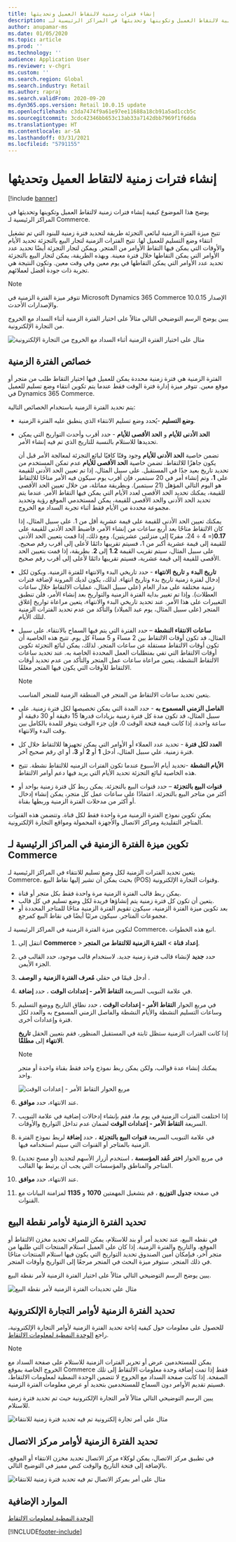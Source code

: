 ```yaml
---
title: ‬‏‫إنشاء فترات زمنية لالتقاط العميل وتحديثها
description: يوضح هذا الموضوع كيفية إنشاء فترات زمنية لالتقاط العميل وتكوينها وتحديثها في المراكز الرئيسية لـ Commerce.
author: anupamar-ms
ms.date: 01/05/2020
ms.topic: article
ms.prod: ''
ms.technology: ''
audience: Application User
ms.reviewer: v-chgri
ms.custom: ''
ms.search.region: Global
ms.search.industry: Retail
ms.author: rapraj
ms.search.validFrom: 2020-09-20
ms.dyn365.ops.version: Retail 10.0.15 update
ms.openlocfilehash: c3da7474f9a61e97ee11688a18cb91a5ad1ccb5c
ms.sourcegitcommit: 3cdc42346bb653c13ab33a7142dbb7969f1f6dda
ms.translationtype: HT
ms.contentlocale: ar-SA
ms.lasthandoff: 03/31/2021
ms.locfileid: "5791155"
---
```

# <a name="create-and-update-time-slots-for-customer-pickup"></a>‬‏‫إنشاء فترات زمنية لالتقاط العميل وتحديثها

[!include [banner](../../includes/banner.md)]

يوضح هذا الموضوع كيفية إنشاء فترات زمنية لالتقاط العميل وتكوينها وتحديثها في المراكز الرئيسية لـ Commerce.

تتيح ميزة الفترة الزمنية لبائعي التجزئة طريقة لتحديد فترة زمنية للبنود التي تم تشغيل انتقاء وضع التسليم للعميل لها. تتيح الفترات الزمنية لتجار البيع بالتجزئة تحديد الأيام والأوقات التي يمكن فيها التقاط الأوامر من المتجر. ويمكن لتجار التجزئة أيضًا تحديد عدد الأوامر التي يمكن التقاطها خلال فترة معينة. وبهذه الطريقة، يمكن لتجار البيع بالتجزئة تحديد عدد الأوامر التي يمكن التقاطها في يوم معين وفي وقت معين. وتكون النتيجة هي تجربة ذات جودة أفضل لعملائهم.

> [!NOTE]
> تتوفر ميزة الفترة الزمنية في Microsoft Dynamics 365 Commerce الإصدار 10.0.15 والإصدارات الأحدث.

يبين يوضح الرسم التوضيحي التالي مثالاً على اختيار الفترة الزمنية أثناء السداد مع الخروج من التجارة الإلكترونية.

![مثال على اختيار الفترة الزمنية أثناء السداد مع الخروج من التجارة الإلكترونية](../dev-itpro/media/Curbside_timeslot_eCommerce.PNG)

## <a name="time-slot-properties"></a>خصائص الفترة الزمنية

الفترة الزمنية هي فترة زمنية محددة يمكن للعميل فيها اختيار التقاط طلب من متجر أو موقع معين. تتوفر ميزة إدارة فترة الوقت فقط عندما يتم تكوين انتقاء وضع تسليم للعميل في Dynamics 365 Commerce.

يتم تحديد الفترة الزمنية باستخدام الخصائص التالية:

- **وضع التسليم** -يُحدد وضع تسليم الانتقاء الذي ينطبق عليه الفترة الزمنية.
- **الحد الأدنى للأيام** و **الحد الأقصى للأيام** - حدد أقرب وأحدث التواريخ التي يمكن تحديدها للاستلام بالنسبة للتاريخ الذي تم فيه إنشاء الأمر. 

    تضمن خاصية **الحد الأدنى للأيام** وجود وقتًا كافيًا لبائع التجزئة لمعالجة الأمر قبل أن يكون جاهزًا للالتقاط. تضمن خاصية **الحد الأقصى للأيام** عدم تمكن المستخدم من تحديد تاريخ بعيد جدًا في المستقبل. على سبيل المثال، إذا تم تعيين الحد الأدنى للقيمة على **1**، وتم إنشاء أمر في 20 سبتمبر، فإن أقرب يوم سيكون فيه الأمر متاحًا للالتقاط هو اليوم التالي المؤهل (21 سبتمبر). وبطريقة مماثلة، من خلال تعيين الحد الأقصى للقيمة، يمكنك تحديد الحد الأقصى لعدد الأيام التي يمكن فيها التقاط الأمر. عندما يتم تحديد الحد الأدنى والحد الأقصى للقيمة، يمكن لمستخدمي الموقع رؤية وتحديد مجموعة محددة من الأيام فقط أثناء تجربة السداد مع الخروج.

    يمكنك تعيين الحد الأدنى للقيمة على قيمة عشرية أقل من 1. على سبيل المثال، إذا كان الالتقاط متاحًا بعد أربع ساعات من إنشاء الأمر، فاضبط الحد الأدنى للقيمة على **0.17**(= 4 ÷ 24، مقربًا إلى منزلتين عشريتين). ومع ذلك، إذا قمت بتعيين الحد الأدنى للقيمة إلى قيمة عشرية أكبر من 1، فسيتم تقريبها دائمًا لأعلى إلى أقرب رقم صحيح. على سبيل المثال، سيتم تقريب القيمة **1.2** إلى **2**. بطريقة، إذا قمت بتعيين الحد الأقصى للقيمة إلى قيمة عشرية، فسيتم تقريبها دائمًا لأعلى إلى أقرب رقم صحيح. 

- **تاريخ البدء** و **تاريخ الانتهاء** - حدد تاريخي البدء والانتهاء للفترة الزمنية. ويكون لكل إدخال لفترة زمنية تاريخ بدء وتاريخ انتهاء. لذلك، يكون لديك المرونة لإضافة فترات زمنية مختلفة على مدار العام (على سبيل المثال، عمليات الالتقاط خلال ساعات العطلات). وإذا تم تغيير بداية الفترة الزمنية والتواريخ بعد إنشاء الأمر، فلن تنطبق التغييرات على هذا الأمر. عند تحديد تاريخي البدء والانتهاء، يتعين مراعاة تواريخ إغلاق المتجر (على سبيل المثال، يوم عيد الميلاد) والتأكد من عدم تحديد الفترات الزمنية لتلك الأيام.
- **ساعات الانتقاء النشطة** – حدد الفترة التي يتم فيها السماح بالانتقاء. على سبيل المثال، قد تكون أوقات الالتقاط بين 2 مساءً و 5 مساءً كل يوم. تتيح هذه الخاصية أن تكون أوقات الالتقاط مستقلة عن ساعات المتجر. لذلك، يمكن لبائع التجزئة تكوين أوقات الالتقاط التي تفي بمتطلبات العمل المحددة الخاصة به. عند تحديد ساعات الالتقاط النشطة، يتعين مراعاة ساعات عمل المتجر والتأكد من عدم تحديد أوقات الالتقاط للأوقات التي يكون فيها المتجر مغلقًا.

    > [!NOTE]
    > يتعين تحديد ساعات الالتقاط من المتجر في المنطقة الزمنية للمتجر المناسب.

- **الفاصل الزمني المسموح به** - حدد المدة التي يمكن تخصيصها لكل فترة زمنية. على سبيل المثال، قد تكون مدة كل فترة زمنية بزيادات قدرها 15 دقيقة أو 30 دقيقة أو ساعة واحدة. إذا كانت قيمة فتحة الوقت 0، فإن جزء الوقت يتوفر للمدة بالكامل بين وقت البدء والانتهاء.
- **العدد لكل فترة** - تحديد عدد العملاء أو الأوامر التي يمكن تجهيزها للالتقاط خلال كل فترة زمنية. علي سبيل المثال، أدخل **1** أو **2** أو **3**، أو اي رقم صحيح آخر.
- **الأيام النشطة** -تحديد أيام الأسبوع عندما تكون الفترات الزمنيه للالتقاط نشطة. تتيح هذه الخاصية لبائع التجزئة تحديد الأيام التي يريد فيها دعم أوامر الالتقاط.
- **قنوات البيع بالتجزئة** – حدد قنوات البيع بالتجزئة. يمكن ربط كل فترة زمنية بواحد أو أكثر من متاجر البيع بالتجزئة. اعتمادًا على ساعات عمل كل متجر، يمكن إنشاء إدخال أو أكثر من مدخلات الفترة الزمنية وربطها بقناة. 

<!-- ![HQ Timeslot overview](../dev-itpro/media/Curbside_timeslot_Settings_overview.PNG) -->

يمكن تكوين نموذج الفترة الزمنية مرة واحدة فقط لكل قناة. وتتضمن هذه القنوات المتاجر التقليدية ومراكز الاتصال والأجهزة المحمولة ومواقع التجارة الإلكترونية.

## <a name="configure-the-time-slot-feature-in-commerce-headquarters"></a>تكوين ميزة الفترة الزمنية في المراكز الرئيسية لـ Commerce

يتعين تحديد الفترات الزمنية لكل وضع تسليم للانتقاء في المراكز الرئيسية لـ Commerce، بحيث يمكن أن تشير إليها نقاط البيع (POS) وقنوات التجارة الإلكترونية.

- يمكن ربط قالب الفترة الزمنية مرة واحدة فقط بكل متجر أو قناة.
- يتعين أن تكون كل فترة زمنية يتم إنشاؤها فريدة لكل وضع تسليم في كل قالب.
- بعد تكوين ميزة الفترة الزمنية، سيكون تقويم الفترة الزمنية متاحًا للمتاجر المحددة أو مجموعات المتاجر. سيكون مرئيًا أيضًا في نقاط البيع كمرجع.

لتكوين ميزة الفترة الزمنية في المراكز الرئيسية لـ Commerce، اتبع هذه الخطوات.

1. انتقل إلى **Commerce** \> **إعداد قناة** \> **الفترة الزمنية للالتقاط من المتجر**.
1. حدد **جديد** لإنشاء قالب فترة زمنية جديد. لاستخدام قالب موجود، حدد القالب في الجزء الأيمن.
1. أدخل قيمًا في حقلي **مُعرف الفترة الزمنية** و **الوصف** .
1. في علامة التبويب السريعة **التقاط الأمر - إعدادات الوقت** ، حدد **إضافة**.
1. في مربع الحوار **التقاط الأمر - إعدادات الوقت** ، حدد نطاق التاريخ ووضع التسليم وساعات التسليم النشطة والأيام النشطة والفاصل الزمني المسموح به والعدد لكل فترة وإعدادات أخرى.

    إذا كانت الفترات الزمنية ستظل ثابتة في المستقبل المنظور، فقم بتعيين الحقل **تاريخ الانتهاء** إلى **مطلقًا**.

    > [!NOTE]
    > يمكنك إنشاء عدة قوالب، ولكن يمكن ربط نموذج واحد فقط بقناة واحدة أو متجر واحد.

    ![مربع الحوار التقاط الأمر - إعدادات الوقت](../dev-itpro/media/Curbside_timeslot_Settings_Page.PNG)

1. عند الانتهاء، حدد **موافق**.
1. إذا اختلفت الفترات الزمنية في يوم ما، فقم بإنشاء إدخالات إضافية في علامة التبويب السريعة **التقاط الأمر - إعدادات الوقت** لضمان عدم تداخل التواريخ والأوقات.
1. في علامة التبويب السريعة **قنوات البيع بالتجزئة** ، حدد **إضافة** لربط نموذج الفترة الزمنية بالمتاجر أو القنوات التي سيتم استخدامه فيها.
1. في مربع الحوار **اختر عُقد المؤسسة** ، استخدم أزرار الأسهم لتحديد (أو مسح تحديد) المتاجر والمناطق والمؤسسات التي يجب أن يرتبط بها القالب.

    <!-- ![HQ Timeslot overview](../dev-itpro/media/Curbside_timeslot_Settings_overview.PNG) -->

1. عند الانتهاء، حدد **موافق**.
1. في صفحة **جدول التوزيع** ، قم بتشغيل المهمتين **1070** و **1135** لمزامنة البيانات مع القنوات.

## <a name="time-slot-selection-for-pos-orders"></a>تحديد الفترة الزمنية لأوامر نقطة البيع‬

في نقطه البيع، عند تحديد أمر أو بند للاستلام، يمكن للصراف تحديد مخزن الالتقاط أو الموقع، والتاريخ والفترة الزمنية. إذا كان على العميل استلام المنتجات التي طلبها من متجر آخر، فبإمكان أمين الصندوق تحديد التواريخ التي يكون فيها استلام المنتجات متاحًا في ذلك المتجر. ستوفر ميزة البحث في المتجر مرجعًا إلى التواريخ وأوقات المتجر.

يبين يوضح الرسم التوضيحي التالي مثالاً على اختيار الفترة الزمنية لأمر نقطة البيع.

![مثال علي تحديدات الفترة الزمنية لأمر نقطة البيع](../dev-itpro/media/Curbside_timeslot_POS.png)

## <a name="time-slot-selection-for-e-commerce-orders"></a>تحديد الفترة الزمنية لأوامر التجارة الإلكترونية

للحصول على معلومات حول كيفية إتاحة تحديد الفترة الزمنية لأوامر التجارة الإلكترونية، راجع [الوحدة النمطية لمعلومات الالتقاط](../pickup-info-module.md).

> [!NOTE]
> يمكن للمستخدمين عرض أو تحرير الفترات الزمنية للاستلام على صفحة السداد مع الخروج الخاصة بموقع Commerce فقط إذا تمت إضافة وحدة معلومات الالتقاط إلى تلك الصفحة. إذا كانت صفحة السداد مع الخروج لا تتضمن الوحدة النمطية لمعلومات الالتقاط، فسيتم تقديم الأوامر دون السماح للمستخدمين بتحديد أو عرض معلومات الفترة الزمنية.

يبين الرسم التوضيحي التالي مثالاً لأمر التجارة الإلكترونية حيث تم تحديد فترة زمنية للاستلام.

![مثال على أمر تجارة إلكترونية تم فيه تحديد فترة زمنية للانتقاء](../dev-itpro/media/Curbside_timeslot_eCommerce_checkoutsummary.PNG)

## <a name="time-slot-selection-for-call-center-orders"></a>تحديد الفترة الزمنية لأوامر مركز الاتصال

في تطبيق مركز الاتصال، يمكن لوكلاء مركز الاتصال تحديد مخزن الانتقاء أو الموقع، بالإضافة إلى فتحة التاريخ والوقت كنص مميز في التوضيح التالي.

![مثال على أمر بمركز الاتصال تم فيه تحديد فترة زمنية للانتقاء](../dev-itpro/media/Curbside_timeslot_callcenter.png)

## <a name="additional-resources"></a>الموارد الإضافية

[الوحدة النمطية لمعلومات الالتقاط](../pickup-info-module.md)


[!INCLUDE[footer-include](../../includes/footer-banner.md)]